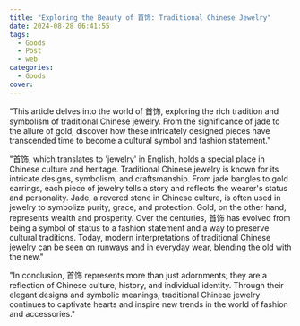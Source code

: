 ```yaml
---
title: "Exploring the Beauty of 首饰: Traditional Chinese Jewelry"
date: 2024-08-28 06:41:55
tags:
  - Goods
  - Post
  - web
categories:
  - Goods
cover: 
---
```


"This article delves into the world of 首饰, exploring the rich tradition and symbolism of traditional Chinese jewelry. From the significance of jade to the allure of gold, discover how these intricately designed pieces have transcended time to become a cultural symbol and fashion statement."

"首饰, which translates to 'jewelry' in English, holds a special place in Chinese culture and heritage. Traditional Chinese jewelry is known for its intricate designs, symbolism, and craftsmanship. From jade bangles to gold earrings, each piece of jewelry tells a story and reflects the wearer's status and personality. Jade, a revered stone in Chinese culture, is often used in jewelry to symbolize purity, grace, and protection. Gold, on the other hand, represents wealth and prosperity. Over the centuries, 首饰 has evolved from being a symbol of status to a fashion statement and a way to preserve cultural traditions. Today, modern interpretations of traditional Chinese jewelry can be seen on runways and in everyday wear, blending the old with the new."

"In conclusion, 首饰 represents more than just adornments; they are a reflection of Chinese culture, history, and individual identity. Through their elegant designs and symbolic meanings, traditional Chinese jewelry continues to captivate hearts and inspire new trends in the world of fashion and accessories."
